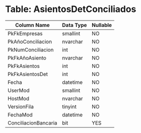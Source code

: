 # Table: AsientosDetConciliados

| Column Name | Data Type | Nullable |
|-------------|-----------|----------|
| PkFkEmpresas | smallint | NO |
| PkAñoConciliacion | nvarchar | NO |
| PkNumConciliacion | int | NO |
| PkFkAñoAsiento | nvarchar | NO |
| PkFkAsientos | int | NO |
| PkFkAsientosDet | int | NO |
| Fecha | datetime | NO |
| UserMod | smallint | NO |
| HostMod | nvarchar | NO |
| VersionFila | tinyint | NO |
| FechaMod | datetime | NO |
| ConciliacionBancaria | bit | YES |

